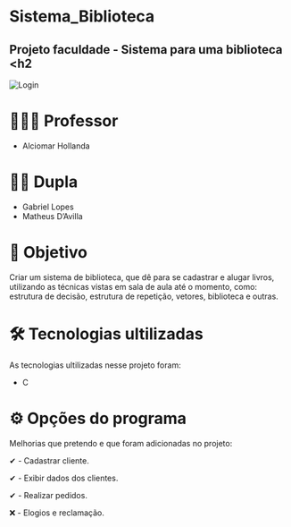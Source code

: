 # Sistema_Biblioteca
## Projeto faculdade - Sistema para uma biblioteca <h2

![Login](https://github.com/biell-lopes/Projeto_Villa_Pizza/blob/main/images/47-12-22-114709.png)


# 👨🏻‍🏫 Professor  
 - Alciomar Hollanda 


# 👨‍💻 Dupla
 - Gabriel Lopes   
 - Matheus D’Avilla 


# 🎯 Objetivo
Criar um sistema de biblioteca, que dê para se cadastrar e alugar livros, utilizando 
as técnicas vistas em sala de aula até o momento, como: estrutura de decisão,
estrutura de repetição, vetores, biblioteca e outras.


# 🛠️ Tecnologias ultilizadas
As tecnologias ultilizadas nesse projeto foram:
- C


# ⚙️ Opções do programa
Melhorias que pretendo e que foram adicionadas no projeto:

 ✔ - Cadastrar cliente.
 
 ✔ - Exibir dados dos clientes.

 ✔ - Realizar pedidos.
  
❌ - Elogios e reclamação.







